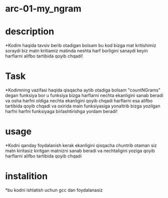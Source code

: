 # arc-01-my_ngram
# description
*Kodim haqida tavsiv berib otadigan bolsam bu kod bizga mat kritishimiz soraydi biz matn kritiamiz matinda neshta harf borligini sanaydi keyin harflarni alifbo tartibida qoyib chqadi!
# Task
*Kodimning vazifasi haqida qisqacha aytib otadiga bolsam "countNGrams" degan funksiya bor u funksiya bizga harflarni nechta ekanligini sanab beradi va osha harfni oldiga nechta ekanligini qoyib chqadi harflarni esa alifbo tartibida qoyib chqadi va oxirida main funksiyasiga yonaltrib bizga yozilgan harfni harfni funksiyaga birlashtirishga yordam beradi!
# usage
*Kodni qanday foydalanish kerak ekanligini qisqacha chuntrib otaman siz matn kiritasiz kiritgan matnizni sanab beradi va nechtaligini yoziga qoyib harflarni alifbo tartibida qoyib chqadi
# instalition
*bu kodni ishlatish uchun gcc dan foydalanasiz

